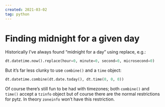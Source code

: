```yaml
---
created: 2021-03-02
tag: python
---
```

# Finding midnight for a given day

Historically I’ve always found “midnight for a day” using replace, e.g.:

```python
dt.datetime.now().replace(hour=0, minute=0, second=0, microsecond=0)
```

But it’s far less clunky to use `combine()` and a `time` object:

```python
dt.datetime.combine(dt.date.today(), dt.time(0, 0, 0))
```

Of course there’s still fun to be had with timezones; both `combine()` and `time()`
accept a `tzinfo` object but of course there are the normal restrictions for pytz. In
theory `zoneinfo` won’t have this restriction.
